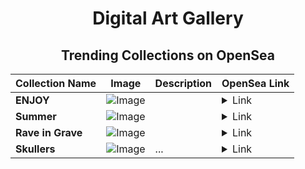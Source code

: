 <div align="center">

# Digital Art Gallery

## Trending Collections on OpenSea

| Collection Name                       | Image                                                                                     | Description                       | OpenSea Link                                                                                          |
|---------------------------------------|-------------------------------------------------------------------------------------------|-----------------------------------|--------------------------------------------------------------------------------------------------------|
| **ENJOY** | ![Image](https://i.seadn.io/s/raw/files/496e8604e97e76889aa87542d1c731a2.jpg?w=500&auto=format?w=200&auto=format) |  | <details><summary>Link</summary>[ENJOY](https://opensea.io/collection/enjoy-1801)</details> |
| **Summer** | ![Image](https://i.seadn.io/s/raw/files/6a8711aa09901c54a9a015ec911f1991.jpg?w=500&auto=format?w=200&auto=format) |  | <details><summary>Link</summary>[Summer](https://opensea.io/collection/summer-833)</details> |
| **Rave in Grave** | ![Image](https://i.seadn.io/s/raw/files/4473fe3601a407421b11cf10989239e3.png?w=500&auto=format?w=200&auto=format) |  | <details><summary>Link</summary>[Rave in Grave](https://opensea.io/collection/rave-in-grave)</details> |
| **Skullers** | ![Image](https://i.seadn.io/s/raw/files/670d30cfc3ff86b92e0b4dc5feebf626.png?w=500&auto=format?w=200&auto=format) | ... | <details><summary>Link</summary>[Skullers](https://opensea.io/collection/skullers-3)</details> |

</div>